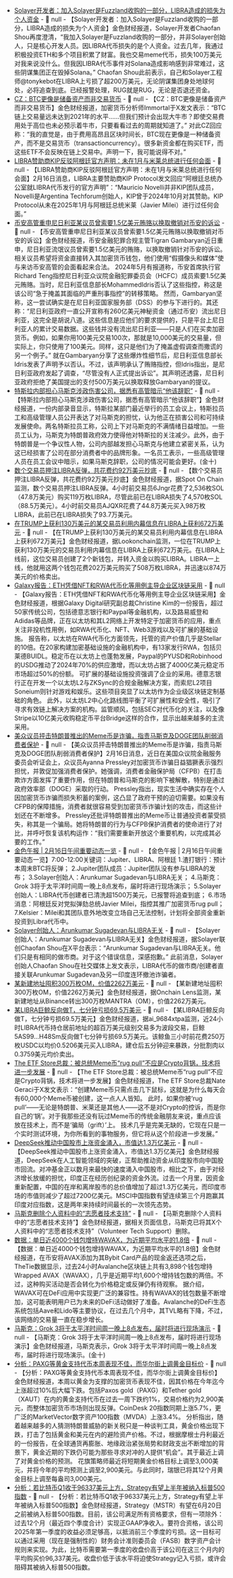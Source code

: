 - [Solayer开发者：加入Solayer是Fuzzland收购的一部分，LIBRA造成的损失为个人资金](https://x.com/shoucccc/status/1891001734333678036) - 📰 null - 【Solayer开发者：加入Solayer是Fuzzland收购的一部分，LIBRA造成的损失为个人资金】金色财经报道，Solayer开发者Chaofan Shou再度澄清，“我加入Solayer是Fuzzland收购的一部分，并非Solayer创始人，只是核心开发人员。因LIBRA代币损失的是个人资金。过去几年，我通过积极投资ETH和多个项目积累了财富。我也交易meme代币，损失100万美元对我来说没什么。但我因LIBRA代币事件对Solana造成影响感到非常难过，这些阴谋集团正在毁掉Solana。” 
Chaofan Shou此前表示，自己和Solayer工程师@tonykebot在LIBRA上亏损了超200万美元，无论阴谋集团身处地球何处，必将追查到底。已经报警处理，RUG就是RUG，无论是否退还资金。
- [CZ：BTC更像是储备资产而非交易货币](https://x.com/cz_binance/status/1890996543622205716?t=8z0-ZKlgi8qAFv84kpx61Q&s=09) - 📰 null - 【CZ：BTC更像是储备资产而非交易货币】金色财经报道，加密货币分析师Immortal于X发文表示：“BTC链上交易量远未达到2021年的水平……但我们预计会出现大牛市？即使交易费用处于高位也未必预示着牛市，只要看看过去的周期就知道了。” 
对此CZ回应称：“我的直觉是，由于费用高昂且区块时间长，BTC现在更像是一种储备资产，而不是交易货币（transactioncurrency）。很多新资金都在购买ETF，而这些ETF不会反映在链上交易中。声明一下，我可能说得不对。”
- [LIBRA赞助商KIP反驳阿根廷官方声明：未在1月与米莱总统进行任何会面](https://x.com/KIPprotocol/status/1890988140740882642) - 📰 null - 【LIBRA赞助商KIP反驳阿根廷官方声明：未在1月与米莱总统进行任何会面】2月16日消息，LIBRA主要赞助商KIP Protocol发文回应“阿根廷总统办公室就LIBRA代币发行的官方声明”：“Mauricio Novelli并非KIP团队成员，Novelli是Argentina Techforum创始人，KIP曾于2024年10月对其赞助。KIP Protocol从未在2025年1月与阿根廷总统米莱（Javier Milei）进行过任何会面。”
- [币安高管重申尼日利亚某议员曾索要1.5亿美元贿赂以换取撤销对币安的诉讼](https://news.bitcoin.com/binance-vs-nigeria-tigran-gambaryan-denies-allegations-of-spiriting-26-billion-out-of-african-country/) - 📰 null - 【币安高管重申尼日利亚某议员曾索要1.5亿美元贿赂以换取撤销对币安的诉讼】金色财经报道，币安金融犯罪合规主管Tigran Gambaryan近日重申，尼日利亚流氓议员曾索要1.5亿美元的贿赂，以换取撤销针对币安的诉讼。相关议员希望将资金直接转入其加密货币钱包，他们使用“假摄像头和媒体”使与来访币安高管的会面看起来合法。 
2024年5月有报道称，币安首席执行官Richard Teng指控尼日利亚众议院金融犯罪委员会（HCFC）成员索要1.5亿美元贿赂。当时，尼日利亚信息部长MohammedIdris否认了这些指控，称这是该公司“急于掩盖其面临的严重刑事指控”的转移策略。 
然而，Gambaryan坚称，这一尝试确实是在尼日利亚国家服务部（DSS）的参与下进行的。其还称：“尼日利亚政府一直公开宣称有260亿美元神秘资金（通过币安）流出尼日利亚，这完全是胡说八道。这些信息是应他们的要求提供的，只是平台上尼日利亚人的累计交易数据。这些钱并没有流出尼日利亚——只是人们在买卖加密货币。例如，如果你用100美元交易100次，那就是10,000美元的交易量，但实际上，你只使用了100美元。同样，这只是他们为了掩盖虚假调查而撒谎的另一个例子。” 
就在Gambaryan分享了这些爆炸性细节后，尼日利亚信息部长Idris发表了声明予以否认。不过，该声明承认了贿赂指控，但Idris指出，是尼日利亚政府发起了调查，“尽管没有人正式提出诉讼”。其声明还透露，尼日利亚政府拒绝了美国提出的支付500万美元以换取释放Gambaryan的提议。
- [特斯拉内部担心马斯克涉政伤害公司，据悉有高管暗示“他该辞职”]() - 📰 null - 【特斯拉内部担心马斯克涉政伤害公司，据悉有高管暗示“他该辞职”】金色财经报道，一份内部录音显示，特斯拉某部门最近举行的员工会议上，特斯拉员工和高级管理人员公开表达了对马斯克的担忧，认为他正在损害公司和可持续发展使命。两名特斯拉员工称，公司上下对马斯克的不满情绪日益增加。一些员工认为，马斯克为特朗普政府效力使得他对特斯拉的关注减少。此外，由于特朗普是一个争议性人物，公司内部越发担心马斯克与他建立紧密关系，认为这已经损害了公司在部分消费者中的品牌形象。一名员工表示，一些高级管理人员在员工会议中暗示，如果马斯克辞职，公司的情况可能会更好。(金十)
- [数个交易员押注LIBRA反弹，共花费约92万美元抄底]() - 📰 null - 【数个交易员押注LIBRA反弹，共花费约92万美元抄底】金色财经报道，据Spot On Chain监测，数个交易员押注LIBRA反弹。4小时前交易员6Jngr花费了2,536枚SOL（47.8万美元）购买119万枚LIBRA，尽管此前已在LIBRA损失了4,570枚SOL（88.5万美元）。4小时前交易员AJQXR花费了44.8万美元买入98万枚LIBRA，此前已在LIBRA损失了93.7万美元。
- [在TRUMP上获利130万美元的某交易员利用内幕信息在LIBRA上获利672万美元](https://x.com/lookonchain/status/1890973659512320073) - 📰 null - 【在TRUMP上获利130万美元的某交易员利用内幕信息在LIBRA上获利672万美元】金色财经报道，据Lookonchain监测，一位在TRUMP上获利130万美元的交易员利用内幕信息在LIBRA上获利672万美元。在LIBRA上线前，这位交易员创建了2个新钱包，并转入资金以购买LIBRA。LIBRA一上线，他就用这两个钱包花费202万美元购买了508万枚LIBRA，并迅速以874万美元的价格卖出。
- [Galaxy报告：ETH凭借NFT和RWA代币化等用例主导企业区块链采用]() - 📰 null - 【Galaxy报告：ETH凭借NFT和RWA代币化等用例主导企业区块链采用】金色财经报道，根据Galaxy Digital研究副总裁Christine Kim的一份报告，超过50家传统公司，包括德意志银行和Paypal等金融机构，以及路易威登和Adidas等品牌，正在以太坊和其L2网络上开发特定于加密货币的应用，重点关注非投机性用例，如RWA代币化、NFT、Web3游戏以及可扩展的基础设施。 
报告称，以太坊在RWA代币化方面领先，托管的资产价值几乎是Stellar的10倍。在20家构建加密基础设施的金融机构中，有13家发行RWA，包括贝莱德BUIDL。稳定币在以太坊上也蓬勃发展，Paypal的PYUSD和Robinhood的USDG推动了2024年70%的供应激增，而以太坊占据了4000亿美元稳定币市场超过50%的份额。 
可扩展的基础设施投资强调了企业的采用。德意志银行正在开发一个以太坊L2与ZKSync的合规金融解决方案，而索尼L2项目Soneium则针对游戏和娱乐。这些项目突显了以太坊作为企业级区块链定制基础的角色。 
此外，以太坊L2中心化路线图平衡了可扩展性和安全性，吸引了寻求有效链上解决方案的机构。监管顺风，包括SEC对代币化的关注，以及像Stripe以10亿美元收购稳定币平台Bridge这样的合作，显示出越来越多的主流采用。
- [美众议员抨击特朗普推出的Meme币是诈骗，指责马斯克及DOGE团队削弱消费者保护](https://news.bitcoin.com/us-lawmaker-blasts-trumps-meme-coin-accuses-elon-musks-doge-of-gutting-consumer-protections/) - 📰 null - 【美众议员抨击特朗普推出的Meme币是诈骗，指责马斯克及DOGE团队削弱消费者保护】2月16日消息，近日在美国众议院金融服务委员会听证会上，众议员Ayanna Pressley对加密货币诈骗日益猖獗表示强烈担忧，并敦促加强消费者保护。她强调，消费者金融保护局（CFPB）在打击欺诈方面发挥了重要作用，但在特朗普和马斯克的影响下被解散，特别是通过政府效率部（DOGE）采取的行动。 
Pressley指出，现实生活中确实存在个人因加密货币诈骗而损失积蓄的案例，这凸显了政府干预的迫切需要。如果没有CFPB的保障措施，消费者就很容易受到加密货币诈骗计划的攻击，而这些计划还在不断增多。 
Pressley还批评特朗普推出的Meme币让普通投资者蒙受损失，称其是一个骗局。她将特朗普的行为与CFPB保护消费者的使命进行了对比，并呼吁恢复该机构运作：“我们需要重新开放这个重要机构，以完成其必要的工作。”
- [金色午报 | 2月16日午间重要动态一览]() - 📰 null - 【金色午报 | 2月16日午间重要动态一览】7:00-12:00关键词：Jupiter、LIBRA、阿根廷 
1.渣打银行：预计本周末BTC将反弹； 
2.Jupiter团队成员：Jupiter团队没有参与LIBRA的发布； 
3.Solayer创始人：Arunkumar Sugadevan与LIBRA无关； 
4.马斯克：Grok 3将于太平洋时间周一晚上8点发布，届时将进行现场演示； 
5.Solayer创始人：LIBRA代币创建者已清洗超1500万美元，已报警将追查到底； 
6.市场消息：阿根廷反对党拟弹劾总统Javier Milei，指控其推广加密货币rug pull； 
7.Kelsier：Milei和其团队意外地改变立场自己无法控制，计划将全部资金重新投资到Libra代币中。
- [Solayer创始人：Arunkumar Sugadevan与LIBRA无关](https://x.com/shoucccc/status/1890966332327272581) - 📰 null - 【Solayer创始人：Arunkumar Sugadevan与LIBRA无关】金色财经报道，据Solayer联创Chaofan Shou在X平台表示：“Arunkumar Sugadevan与LIBRA无关。他们只是有相同的做市商。对于这个错误信息，深感抱歉。” 
此前消息，Solayer创始人Chaofan Shou在社交媒体上发文表示，LIBRA代币的做市商/创建者直接关联Arunkumar Sugadevan及另一印度连环撤池诈骗者。
- [某新建地址囤积300万枚OM，价值2262万美元](https://x.com/OnchainLens/status/1890970005413732531) - 📰 null - 【某新建地址囤积300万枚OM，价值2262万美元】金色财经报道，据Onchain Lens监测，某新建地址从Binance转出300万枚MANTRA（OM），价值2262万美元。
- [某LIBRA巨鲸反向做T，七分钟亏损69.5万美元](https://x.com/ai_9684xtpa/status/1890966278711791724) - 📰 null - 【某LIBRA巨鲸反向做T，七分钟亏损69.5万美元】金色财经报道，据ai_9684xtpa监测，近24小时LIBRA代币持仓居前地址的超百万美元级别交易多为波段交易，巨鲸5AS99...H48Sm反向做T七分钟亏损69.5万美元。该鲸鱼三小时前花费250万枚USDC以均价0.5206美元买入LIBRA，建仓后五分钟迎来暴跌，分批割肉以0.3759美元均价卖出。
- [The ETF Store总裁：被总统Meme币“rug pull”不应是Crypto背锅，技术将进一步发展](https://x.com/NateGeraci/status/1890960821548671250) - 📰 null - 【The ETF Store总裁：被总统Meme币“rug pull”不应是Crypto背锅，技术将进一步发展】金色财经报道，The ETF Store总裁Nate Geraci于X发文表示：“创建Meme币只需点击几下鼠标，这就是为什么每天会有60,000个Meme币被创建，这一点人人皆知。 
此时，如果你被‘rug pull’——无论是特朗普、米莱还是其他人——这不是对Crypto的控诉，而是你自己的‘锅’。对于我那些还没有玩过Meme币的传统金融朋友来说，重点应该放在技术上，而不是‘骗局（grift）’上。 
技术几乎是完美无缺的，它现在只是一个实时测试环境，为你所看到的事物服务，但它将从这个阶段进一步发展。”
- [DeepSeek推动中国股市上涨资金涌入，市值达1.3万亿美元]() - 📰 null - 【DeepSeek推动中国股市上涨资金涌入，市值达1.3万亿美元】金色财经报道，DeepSeek在人工智能领域的突破，正帮助推动资金从印度股市向中国股市回流。对冲基金正以数月来最快的速度涌入中国股市，相比之下，由于对经济增长放缓的担忧，印度正在经历创纪录的资金外流。过去一个月里，因资金重新配置，中国的在岸和离岸股市的总价值增加了超过1.3万亿美元，而印度市场的市值则减少了超过7200亿美元。MSCI中国指数有望连续第三个月跑赢其印度对应指数，这是两年来持续时间最长的一次领先态势。
- [马斯克删除个人资料中的“志愿者技术支持”]() - 📰 null - 【马斯克删除个人资料中的“志愿者技术支持”】金色财经报道，据相关页面信息，马斯克已将其X个人资料中的“志愿者技术支持”（Volunteer Tech Support）删除。
- [数据：单日近4000个钱包增持WAVAX，为近期平均水平的1.8倍](https://www.coindesk.com/markets/2025/02/15/wrapped-avax-sees-increased-wallet-accumulation-amid-bybit-card-cashback-adoption) - 📰 null - 【数据：单日近4000个钱包增持WAVAX，为近期平均水平的1.8倍】金色财经报道，在币安将AVAX添加为其Bybit Card产品的现金返还选项之后，TheTie数据显示，过去24小时Avalanche区块链上共有3,898个钱包增持Wrapped AVAX（WAVAX），几乎是近期平均1,600个增持钱包数的两倍。不过，这种购买活动是否会转化为价格稳定或反弹仍有待观察。 
据介绍，WAVAX可在DeFi应用中实现更广泛的兼容性。持有WAVAX的钱包数量不断增加，这可能表明用户已为未来的DeFi活动做好了准备。Avalanche的DeFi生态系统包括Aave和Lido等主要协议，在过去几个月中，其TVL略有下降，不过，该网络的交易量一直在稳步增长。
- [马斯克：Grok 3将于太平洋时间周一晚上8点发布，届时将进行现场演示]() - 📰 null - 【马斯克：Grok 3将于太平洋时间周一晚上8点发布，届时将进行现场演示】金色财经报道，马斯克表示，Grok 3将于太平洋时间周一晚上8点发布，届时将进行现场演示。(金十)
- [分析：PAXG等黄金支持代币本周表现不佳，而华尔街上调黄金目标价]() - 📰 null - 【分析：PAXG等黄金支持代币本周表现不佳，而华尔街上调黄金目标价】金色财经报道，本周以黄金为支撑的加密货币表现不佳，因其价格在今年迄今上涨超过10%后大幅下跌。包括Paxos gold（PAXG）和Tether gold（XAUT）在内的黄金支持代币在过去一周下跌约1%，交易价格约为2,900美元，而整体加密货币市场则出现反弹。CoinDesk 20指数同期上涨5.7%，更广泛的MarketVector数字资产100指数（MVDA）上涨3.4%。 
分析指出，随着越来越多的人猜测特朗普威胁的新关税只是一种谈判工具，黄金价格出现下跌，打击了包括黄金和美元在内的避险资产价格。不过，根据摩根士丹利最近的一份报告，在全球通货再膨胀、地缘政治紧张局势和财政支出不断增加的背景下，黄金近期的下跌仍可能为那些寻求对冲的人提供“机会”。其于最近上调了对黄金价格的预测。 
花旗策略师最近将短期黄金价格目标上调至3,000美元，并将今年的平均预测上调至2,900美元。与此同时，瑞银已将其12个月黄金目标上调至每盎司3,000美元。
- [分析：若比特币Q1收于96337美元上方，Strategy有望上半年被纳入标普500指数](https://www.coindesk.com/markets/2025/02/15/strategy-could-be-eligible-for-s-and-p-500-inclusion-in-june-if-bitcoin-closes-q1-above-usd96k) - 📰 null - 【分析：若比特币Q1收于96337美元上方，Strategy有望上半年被纳入标普500指数】金色财经报道，Strategy（MSTR）有望在6月20日之前被纳入标普500指数。目前，该公司满足所有资格要求，但有一项除外：过去12个月（最近四个季度合计）实现正GAAP净收入。要符合资格，该公司2025年第一季度的收益必须足够高，以抵消前三个季度的亏损。这一目标可以通过采用（现在是强制性的）财务会计准则委员会（FASB）数字资产会计规则来实现。为此，比特币需要第一季度的收盘价高于该公司在这三个月内的平均购买价96,337美元。收盘价低于该水平将迫使Strategy记入亏损，或许会阻碍其被纳入标普500指数。
